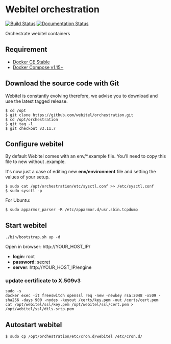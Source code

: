 # Webitel orchestration

[![Build Status](https://travis-ci.org/webitel/orchestration.svg?branch=master)](https://travis-ci.org/webitel/orchestration) [![Documentation Status](https://readthedocs.org/projects/webitel/badge/?version=latest)](http://api.webitel.com/en/latest/?badge=latest)

Orchestrate webitel containers

## Requirement

- [Docker CE Stable](https://www.docker.com/community-edition#/download/)
- [Docker Compose v1.15+](https://docs.docker.com/compose/install/)

## Download the source code with Git

Webitel is constantly evolving therefore, we advise you to download and use the latest tagged release.

	$ cd /opt
	$ git clone https://github.com/webitel/orchestration.git
	$ cd /opt/orchestration
	$ git tag -l
	$ git checkout v3.11.7

## Configure webitel

By default Webitel comes with an env/*.example file. You'll need to copy this file to new without .example.

It's now just a case of editing new **env/environment** file and setting the values of your setup.

	$ sudo cat /opt/orchestration/etc/sysctl.conf >> /etc/sysctl.conf
	$ sudo sysctl -p

For Ubuntu:

	$ sudo apparmor_parser -R /etc/apparmor.d/usr.sbin.tcpdump


## Start webitel

	./bin/bootstrap.sh up -d

Open in browser: http://YOUR_HOST_IP/

- **login**: root
- **password**: secret
- **server**: http://YOUR_HOST_IP/engine

### update certificate to X.509v3

	sudo -s
	docker exec -it freeswitch openssl req -new -newkey rsa:2048 -x509 -sha256 -days 900 -nodes -keyout /certs/key.pem -out /certs/cert.pem
	cat /opt/webitel/ssl/key.pem /opt/webitel/ssl/cert.pem > /opt/webitel/ssl/dtls-srtp.pem

## Autostart webitel

	$ sudo cp /opt/orchestration/etc/cron.d/webitel /etc/cron.d/
